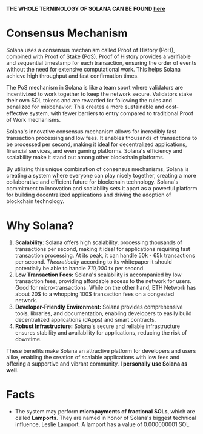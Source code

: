 
**THE WHOLE TERMINOLOGY OF SOLANA CAN BE FOUND [here](https://solana.com/docs/terminology)**
# Consensus Mechanism
Solana uses a consensus mechanism called Proof of History (PoH), combined with Proof of Stake (PoS). Proof of History provides a verifiable and sequential timestamp for each transaction, ensuring the order of events without the need for extensive computational work. This helps Solana achieve high throughput and fast confirmation times.

The PoS mechanism in Solana is like a team sport where validators are incentivized to work together to keep the network secure. Validators stake their own SOL tokens and are rewarded for following the rules and penalized for misbehavior. This creates a more sustainable and cost-effective system, with fewer barriers to entry compared to traditional Proof of Work mechanisms.

Solana's innovative consensus mechanism allows for incredibly fast transaction processing and low fees. It enables thousands of transactions to be processed per second, making it ideal for decentralized applications, financial services, and even gaming platforms. Solana's efficiency and scalability make it stand out among other blockchain platforms.

By utilizing this unique combination of consensus mechanisms, Solana is creating a system where everyone can play nicely together, creating a more collaborative and efficient future for blockchain technology. Solana's commitment to innovation and scalability sets it apart as a powerful platform for building decentralized applications and driving the adoption of blockchain technology.

# Why Solana?
1. **Scalability**: Solana offers high scalability, processing thousands of transactions per second, making it ideal for applications requiring fast transaction processing. At its peak, it can handle 50k - 65k transactions per second. *Theoretically* according to its whitepaper it should potentially be able to handle *710,000* tx per second.
2. **Low Transaction Fees:** Solana's scalability is accompanied by low transaction fees, providing affordable access to the network for users. Good for micro-transactions. While on the other hand, ETH Network has about 20$ to a whopping 100$ transaction fees on a congested network.
3. **Developer-Friendly Environment:** Solana provides comprehensive tools, libraries, and documentation, enabling developers to easily build decentralized applications (dApps) and smart contracts.
4. **Robust Infrastructure:** Solana's secure and reliable infrastructure ensures stability and availability for applications, reducing the risk of downtime.

These benefits make Solana an attractive platform for developers and users alike, enabling the creation of scalable applications with low fees and offering a supportive and vibrant community.
**I personally use Solana as well.**


# Facts
- The system may perform **micropayments of fractional SOLs**, which are called **Lamports**. They are named in honor of Solana's biggest technical influence, Leslie Lamport. A lamport has a value of 0.000000001 SOL.



